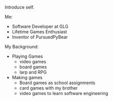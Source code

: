 Introduce self.

Me:
- Software Developer at GLG
- Lifetime Games Enthusiast
- Inventor of PursuedPyBear

My Background:
- Playing Games
    - video games
    - board games
    - larp and RPG
- Making games
    - Board games as school assignments
    - card games with my brother
    - video games to learn software engineering
